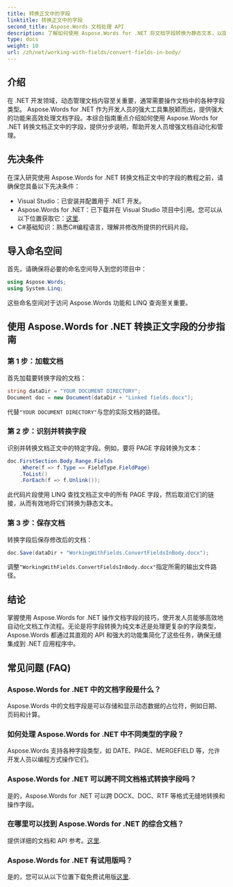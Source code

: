 ```yaml
---
title: 转换正文中的字段
linktitle: 转换正文中的字段
second_title: Aspose.Words 文档处理 API
description: 了解如何使用 Aspose.Words for .NET 将文档字段转换为静态文本，以提高文档处理效率。
type: docs
weight: 10
url: /zh/net/working-with-fields/convert-fields-in-body/
---
```


## 介绍

在 .NET 开发领域，动态管理文档内容至关重要，通常需要操作文档中的各种字段类型。 Aspose.Words for .NET 作为开发人员的强大工具集脱颖而出，提供强大的功能来高效处理文档字段。本综合指南重点介绍如何使用 Aspose.Words for .NET 转换文档正文中的字段，提供分步说明，帮助开发人员增强文档自动化和管理。

## 先决条件

在深入研究使用 Aspose.Words for .NET 转换文档正文中的字段的教程之前，请确保您具备以下先决条件：

- Visual Studio：已安装并配置用于 .NET 开发。
-  Aspose.Words for .NET：已下载并在 Visual Studio 项目中引用。您可以从以下位置获取它：[这里](https://releases.aspose.com/words/net/).
- C#基础知识：熟悉C#编程语言，理解并修改所提供的代码片段。

## 导入命名空间

首先，请确保将必要的命名空间导入到您的项目中：

```csharp
using Aspose.Words;
using System.Linq;
```

这些命名空间对于访问 Aspose.Words 功能和 LINQ 查询至关重要。

## 使用 Aspose.Words for .NET 转换正文字段的分步指南

### 第 1 步：加载文档

首先加载要转换字段的文档：

```csharp
string dataDir = "YOUR DOCUMENT DIRECTORY";
Document doc = new Document(dataDir + "Linked fields.docx");
```

代替`"YOUR DOCUMENT DIRECTORY"`与您的实际文档的路径。

### 第 2 步：识别并转换字段

识别并转换文档正文中的特定字段。例如，要将 PAGE 字段转换为文本：

```csharp
doc.FirstSection.Body.Range.Fields
    .Where(f => f.Type == FieldType.FieldPage)
    .ToList()
    .ForEach(f => f.Unlink());
```

此代码片段使用 LINQ 查找文档正文中的所有 PAGE 字段，然后取消它们的链接，从而有效地将它们转换为静态文本。

### 第 3 步：保存文档

转换字段后保存修改后的文档：

```csharp
doc.Save(dataDir + "WorkingWithFields.ConvertFieldsInBody.docx");
```

调整`"WorkingWithFields.ConvertFieldsInBody.docx"`指定所需的输出文件路径。

## 结论

掌握使用 Aspose.Words for .NET 操作文档字段的技巧，使开发人员能够高效地自动化文档工作流程。无论是将字段转换为纯文本还是处理更复杂的字段类型，Aspose.Words 都通过其直观的 API 和强大的功能集简化了这些任务，确保无缝集成到 .NET 应用程序中。

## 常见问题 (FAQ)

### Aspose.Words for .NET 中的文档字段是什么？
Aspose.Words 中的文档字段是可以存储和显示动态数据的占位符，例如日期、页码和计算。

### 如何处理 Aspose.Words for .NET 中不同类型的字段？
Aspose.Words 支持各种字段类型，如 DATE、PAGE、MERGEFIELD 等，允许开发人员以编程方式操作它们。

### Aspose.Words for .NET 可以跨不同文档格式转换字段吗？
是的，Aspose.Words for .NET 可以跨 DOCX、DOC、RTF 等格式无缝地转换和操作字段。

### 在哪里可以找到 Aspose.Words for .NET 的综合文档？
提供详细的文档和 API 参考。[这里](https://reference.aspose.com/words/net/).

### Aspose.Words for .NET 有试用版吗？
是的，您可以从以下位置下载免费试用版[这里](https://releases.aspose.com/).